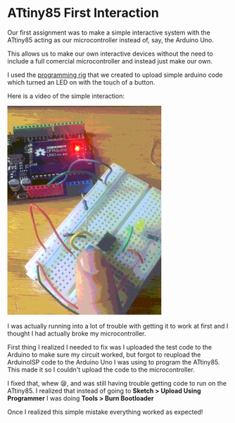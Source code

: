 # ATtiny85 First Interaction

Our first assignment was to make a simple interactive system with the ATtiny85 acting as our microcontroller instead of, say, the Arduino Uno. 

This allows us to make our own interactive devices without the need to include a full comercial microcontroller and instead just make our own. 

I used the [programming rig](https://github.com/boatshaman/HomemadeHardware/tree/master/ATtiny85_Jig) that we created to upload simple arduino code which turned an LED on with the touch of a button. 

Here is a video of the simple interaction:

![Interaction](media/push1.gif)

I was actually running into a lot of trouble with getting it to work at first and I thought I had actually broke my microcontroller. 

First thing I realized I needed to fix was I uploaded the test code to the Arduino to make sure my circuit worked, but forgot to reupload the ArduinoISP code to the Arduino Uno I was using to program the ATtiny85. This made it so I couldn't upload the code to the microcontroller. 

I fixed that, whew 😪, and was still having trouble getting code to run on the ATtiny85. I realized that instead of going to __Sketch > Upload Using Programmer__ I was doing __Tools > Burn Bootloader__

Once I realized this simple mistake everything worked as expected! 
